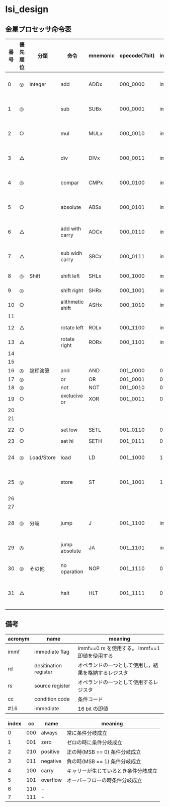 # lsi_design

## 金星プロセッサ命令表
|番号|優先順位|分類|命令|mnemonic|opecode(7bit)|immf(1bit)|rd(4bit)|rs(4bit)|imm(16bit)|operation|備考|
|---|---|---|---|---|---|---|---|---|---|---|---|
|0|◎|Integer|add|ADDx|000_0000|immf|rd|rs|#16|rd = rd + (rs \| #16)|即値は符号拡張する|
|1|◎||sub|SUBx|000_0001|immf|rd|rs|#16|rd = rd - (rs \| #16)|即値は符号拡張する|
|2|○||mul|MULx|000_0010|immf|rd|rs|#16|rd = rd mul (rs \| #16)|即値は符号拡張する|
|3|△||div|DIVx|000_0011|immf|rd|rs|#16|rd = rd div (rs \| #16)|即値は符号拡張する|
|4|◎||compar|CMPx|000_0100|immf|rd|rs|#16|rd - (rs \| #16)|"即値は符号拡張する| rd は変化しない"|
|5|○||absolute|ABSx|000_0101|immf|rd|rs|#16|rd = abs(rs \| #16)|即値は符号拡張する|
|6|△||add with carry|ADCx|000_0110|immf|rd|rs|#16|rd = rd + (rs \| #16) + carry|即値は符号拡張する|
|7|△||sub widh carry|SBCx|000_0111|immf|rd|rs|#16|rd = rd - (rs \| #16) - carry|即値は符号拡張する|
|8|◎|Shift|shift left|SHLx|000_1000|immf|rd|rs|#16|rd = rd << (rs \| #16)|"rs| #16 共有効なのは下位5bit| 即値は符号無し"|
|9|◎||shift right|SHRx|000_1001|immf|rd|rs|#16|rd = rd >> (rs \| #16)|"rs| #16 共有効なのは下位5bit| 即値は符号無し"|
|10|○||alithmetic shift|ASHx|000_1010|immf|rd|rs|#16|rd = rd >>> (rs \| #16)|"rs| #16 共有効なのは下位5bit| 即値は符号無し"|
|11||||||||||||
|12|△||rotate left|ROLx|000_1100|immf|rd|rs|#16|"rd = rotate_left(rd| (rs \| #16))"|"rs| #16 共有効なのは下位5bit| 即値は符号無し"|
|13|△||rotate right|RORx|000_1101|immf|rd|rs|#16|"rd = rotate_right(rd| (rs \| #16))"|"rs| #16 共有効なのは下位5bit| 即値は符号無し"|
|14||||||||||||
|15||||||||||||
|16|◎|論理演算|and|AND|001_0000|0|rd|rs|-|rd = rd AND rs||
|17|◎||or|OR|001_0001|0|rd|rs|-|rd = rd OR rs||
|18|◎||not|NOT|001_0010|0|rd|rs|-|rd = NOT rs||
|19|○||exclucive or|XOR|001_0011|0|rd|rs|-|rd = XOR rs||
|20||||||||||||
|21||||||||||||
|22|○||set low|SETL|001_0110|0|rd|-|#16|"rd = {rd[31:16]| #16}"||
|23|○||set hi|SETH|001_0111|0|rd|-|#16|"rd = {#16| rd[15:0]}"||
|24|◎|Load/Store|load|LD|001_1000|1|rd|rs|#16|rd = [rs + #16]|即値は符号付きとする|
|25|◎||store|ST|001_1001|1|rs|rd|#16|[rd + #16}] = rs|即値は符号付きとする|
|26||||||||||||
|27||||||||||||
|28|◎|分岐|jump|J|001_1100|immf|cc|rs|#16|if (cc) PC = PC + (rs \| #16)|即値は符号付きとする|
|29|◎||jump absolute|JA|001_1101|immf|cc|rs|#16|if (cc) PC = (rs \| #16)|即値は符号付きとする|
|30|◎|その他|no oparation|NOP|001_1110|0|-|-|-||何もしない|
|31|△||halt|HLT|001_1111|0|-|-|-||パイプラインの動作を止める|

## 備考
|acronym|name|meaning|
|---|---|---|
|immf|immediate flag|immf==0 rs を使用する。 Immf==1 即値を使用する|
|rd|desitination register|オペランドの一つとして使用し，結果を格納するレジスタ|
|rs|source register|オペランドの一つとして使用するレジスタ|
|cc|condition code|条件コード|
|#16|immediate|16 bit の即値|

|index|cc|name|meaning|
|---|---|---|---|
|0|000|always|常に条件分岐成立|
|1|001|zero|ゼロの時に条件分岐成立|
|2|010|positive|正の時(MSB == 0) 条件分岐成立|
|3|011|negative|負の時(MSB == 1) 条件分岐成立|
|4|100|carry|キャリーが生じているとき条件分岐成立|
|5|101|overflow|オーバーフローの時条件分岐成立|
|6|110|-||
|7|111|-||